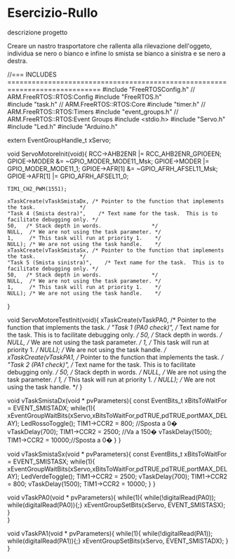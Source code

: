 # Esercizio-Rullo


descrizione progetto

Creare un nastro trasportatore che rallenta alla rilevazione dell'oggeto, individua se nero o bianco e infine lo smista se bianco a sinistra e se nero a destra.


//=== INCLUDES =============================================================================
#include "FreeRTOSConfig.h"             // ARM.FreeRTOS::RTOS:Config
#include "FreeRTOS.h"   
#include "task.h"                       // ARM.FreeRTOS::RTOS:Core
#include "timer.h"                     	// ARM.FreeRTOS::RTOS:Timers
#include "event_groups.h"               // ARM.FreeRTOS::RTOS:Event Groups
#include <stdio.h>
#include "Servo.h"
#include "Led.h"
#include "Arduino.h"

extern EventGroupHandle_t xServo;

void ServoMotoreInit(void){
	RCC->AHB2ENR |= RCC_AHB2ENR_GPIOEEN;
	GPIOE->MODER &= ~GPIO_MODER_MODE11_Msk;
	GPIOE->MODER |= GPIO_MODER_MODE11_1;
	GPIOE->AFR[1] &= ~GPIO_AFRH_AFSEL11_Msk;
	GPIOE->AFR[1] |= GPIO_AFRH_AFSEL11_0;

	TIM1_CH2_PWM(1551);
	
	xTaskCreate(vTaskSmistaDx, /* Pointer to the function that implements the task.              */
	"Task 4 (Smista destra)",    /* Text name for the task.  This is to facilitate debugging only. */
	50,   /* Stack depth in words.                */
	NULL,  /* We are not using the task parameter. */
	1,     /* This task will run at priority 1.    */
	NULL); /* We are not using the task handle.    */
	xTaskCreate(vTaskSmistaSx, /* Pointer to the function that implements the task.              */
	"Task 5 (Smista sinistra)",    /* Text name for the task.  This is to facilitate debugging only. */
	50,   /* Stack depth in words.                */
	NULL,  /* We are not using the task parameter. */
	1,     /* This task will run at priority 1.    */
	NULL); /* We are not using the task handle.    */
}

void ServoMotoreTestInit(void){
	xTaskCreate(vTaskPA0, /* Pointer to the function that implements the task.              */
		"Task 1 (PA0 check)",    /* Text name for the task.  This is to facilitate debugging only. */
		50,   /* Stack depth in words.                */
		NULL,  /* We are not using the task parameter. */
		1,     /* This task will run at priority 1.    */
		NULL); /* We are not using the task handle.    */
	xTaskCreate(vTaskPA1, /* Pointer to the function that implements the task.              */
		"Task 2 (PA1 check)",    /* Text name for the task.  This is to facilitate debugging only. */
		50,   /* Stack depth in words.                */
		NULL,  /* We are not using the task parameter. */
		1,     /* This task will run at priority 1.    */
		NULL); /* We are not using the task handle.    */
}

void vTaskSmistaDx(void * pvParameters){
	const EventBits_t xBitsToWaitFor = EVENT_SMISTADX;
	while(1){
		xEventGroupWaitBits(xServo,xBitsToWaitFor,pdTRUE,pdTRUE,portMAX_DELAY);
		LedRossoToggle();
		TIM1->CCR2 = 800;	//Sposta a 0�
		vTaskDelay(700);
		TIM1->CCR2 = 2500; //Va a 150�
		vTaskDelay(1500);
		TIM1->CCR2 = 10000;//Sposta a 0�
	}
}

void vTaskSmistaSx(void * pvParameters){
	const EventBits_t xBitsToWaitFor = EVENT_SMISTASX;
	while(1){
		xEventGroupWaitBits(xServo,xBitsToWaitFor,pdTRUE,pdTRUE,portMAX_DELAY);
		LedVerdeToggle();
		TIM1->CCR2 = 2500;
		vTaskDelay(700);
		TIM1->CCR2 = 800;
		vTaskDelay(1500);
		TIM1->CCR2 = 10000;
	}
}

void vTaskPA0(void * pvParameters){
	while(1){
		while(!digitalRead(PA0));
		while(digitalRead(PA0)){;}
			xEventGroupSetBits(xServo, EVENT_SMISTASX);
	}	
}

void vTaskPA1(void * pvParameters){
	while(1){
		while(!digitalRead(PA1));
		while(digitalRead(PA1)){;}
			xEventGroupSetBits(xServo, EVENT_SMISTADX);
	}	
}

